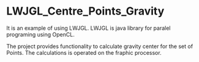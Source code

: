 # LWJGL_Centre_Points_Gravity
It is an example of using LWJGL. 
LWJGL is java library for paralel programing using OpenCL. 

The project provides functionality to calculate gravity center for the set of Points.
The calculations is operated on the fraphic processor.
